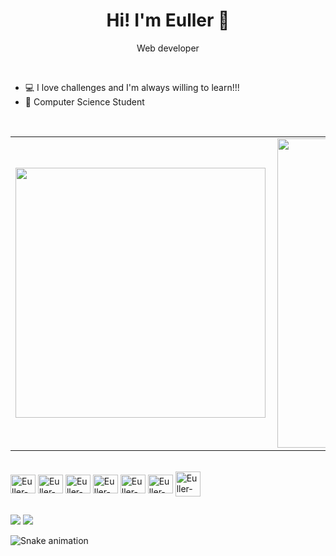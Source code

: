 <h1 align="center">Hi! I'm Euller 👋</h1>
<p align="center">Web developer</p>
<br>
<ul>
	<li>💻 I love challenges and I'm always willing to learn!!!</li>
  <li>💾 Computer Science Student</li>
</ul>
<br>

<!--
<div align="center">
  <a href="https://github.com/eullergomes">
  <img height="180em" src="https://github-readme-stats.vercel.app/api?username=eullergomes&show_icons=true&theme=radical&include_all_commits=true&count_private=true"/>
  <img height="180em" src="https://github-readme-stats.vercel.app/api/top-langs/?username=eullergomes&layout=compact&langs_count=7&theme=radical"/>
</div>
-->
<center>
  <table>
    <tr>
        <td><img width="400px" align="left" src="https://github-readme-stats.vercel.app/api?username=eullergomes&show_icons=true&theme=radical&include_all_commits=true&count_private=true"></td>
        <td><img width="495px" align="left" src="https://github-readme-stats.vercel.app/api/top-langs/?username=eullergomes&layout=compact&langs_count=7&theme=radical"/></td>
    </tr>   
  </table>
</center> 
	
	
<div style="display: inline_block;"><br>
  <img align="center" alt="Euller-HTML" height="30" width="40" src="https://cdn.jsdelivr.net/gh/devicons/devicon/icons/html5/html5-original.svg"/>
  <img align="center" alt="Euller-CSS" height="30" width="40" src="https://cdn.jsdelivr.net/gh/devicons/devicon/icons/css3/css3-original.svg"/>
  <img align="center" alt="Euller-Js" height="30" width="40" src="https://cdn.jsdelivr.net/gh/devicons/devicon/icons/javascript/javascript-original.svg"/>
  <img align="center" alt="Euller-Bootstrap" height="30" width="40" src="https://cdn.jsdelivr.net/gh/devicons/devicon/icons/bootstrap/bootstrap-original.svg"/>
  <img align="center" alt="Euller-React" height="30" width="40" src="https://cdn.jsdelivr.net/gh/devicons/devicon/icons/react/react-original.svg"/>
  <img align="center" alt="Euller-C" height="30" width="40" src="https://cdn.jsdelivr.net/gh/devicons/devicon/icons/c/c-original.svg"/>
  <img align="center" alt="Euller-Python height="30" width="40" src="https://cdn.jsdelivr.net/gh/devicons/devicon/icons/python/python-original.svg"/>
</div>

##

<div>
<div> 
  <!--<a href="https://instagram.com/eullertz" target="_blank"><img src="https://img.shields.io/badge/-Instagram-%23E4405F?style=for-the-badge&logo=instagram&logoColor=white" target="_blank"></a>-->
  <a href = "mailto:eullertexeira@gmail.com"><img src="https://img.shields.io/badge/-Gmail-%23333?style=for-the-badge&logo=gmail&logoColor=white" target="_blank"></a>
  <a href="https://www.linkedin.com/in/eullergomes/" target="_blank"><img src="https://img.shields.io/badge/-LinkedIn-%230077B5?style=for-the-badge&logo=linkedin&logoColor=white" target="_blank"></a> 
  
  ![Snake animation](https://github.com/eullergomes/eullergomes/blob/output/github-contribution-grid-snake.svg)
  
</div>
